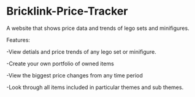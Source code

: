 # Bricklink-Price-Tracker

A website that shows price data and trends of lego sets and minifigures.


Features:

-View detials and price trends of any lego set or minifigure.

-Create your own portfolio of owned items

-View the biggest price changes from any time period

-Look through all items included in particular themes and sub themes.

